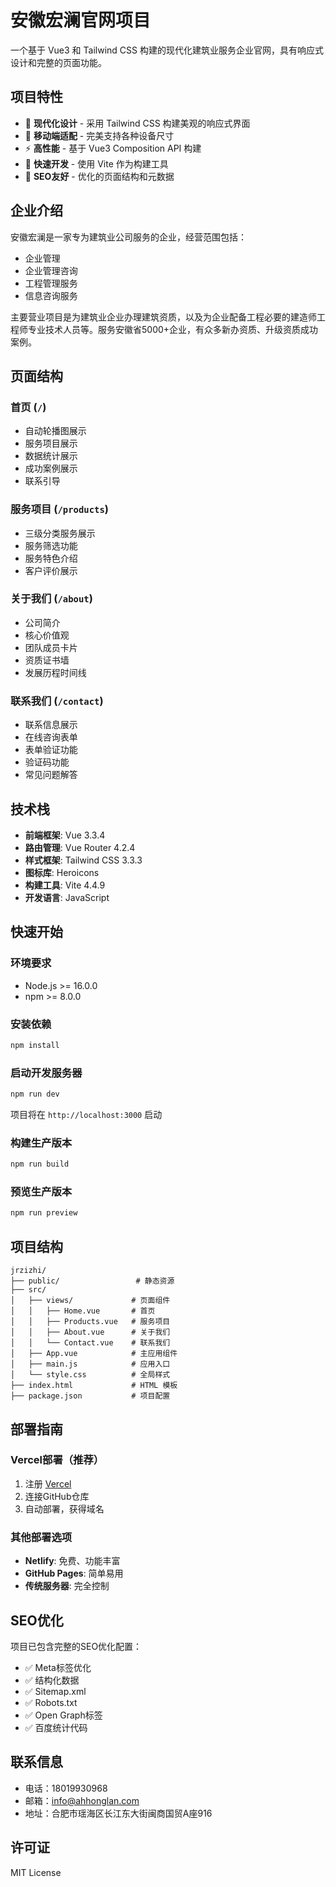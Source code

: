 # 安徽宏澜官网项目

一个基于 Vue3 和 Tailwind CSS 构建的现代化建筑业服务企业官网，具有响应式设计和完整的页面功能。

## 项目特性

- 🎨 **现代化设计** - 采用 Tailwind CSS 构建美观的响应式界面
- 📱 **移动端适配** - 完美支持各种设备尺寸
- ⚡ **高性能** - 基于 Vue3 Composition API 构建
- 🚀 **快速开发** - 使用 Vite 作为构建工具
- 🎯 **SEO友好** - 优化的页面结构和元数据

## 企业介绍

安徽宏澜是一家专为建筑业公司服务的企业，经营范围包括：

- 企业管理
- 企业管理咨询
- 工程管理服务
- 信息咨询服务

主要营业项目是为建筑业企业办理建筑资质，以及为企业配备工程必要的建造师工程师专业技术人员等。服务安徽省5000+企业，有众多新办资质、升级资质成功案例。

## 页面结构

### 首页 (`/`)
- 自动轮播图展示
- 服务项目展示
- 数据统计展示
- 成功案例展示
- 联系引导

### 服务项目 (`/products`)
- 三级分类服务展示
- 服务筛选功能
- 服务特色介绍
- 客户评价展示

### 关于我们 (`/about`)
- 公司简介
- 核心价值观
- 团队成员卡片
- 资质证书墙
- 发展历程时间线

### 联系我们 (`/contact`)
- 联系信息展示
- 在线咨询表单
- 表单验证功能
- 验证码功能
- 常见问题解答

## 技术栈

- **前端框架**: Vue 3.3.4
- **路由管理**: Vue Router 4.2.4
- **样式框架**: Tailwind CSS 3.3.3
- **图标库**: Heroicons
- **构建工具**: Vite 4.4.9
- **开发语言**: JavaScript

## 快速开始

### 环境要求

- Node.js >= 16.0.0
- npm >= 8.0.0

### 安装依赖

```bash
npm install
```

### 启动开发服务器

```bash
npm run dev
```

项目将在 `http://localhost:3000` 启动

### 构建生产版本

```bash
npm run build
```

### 预览生产版本

```bash
npm run preview
```

## 项目结构

```
jrzizhi/
├── public/                 # 静态资源
├── src/
│   ├── views/             # 页面组件
│   │   ├── Home.vue       # 首页
│   │   ├── Products.vue   # 服务项目
│   │   ├── About.vue      # 关于我们
│   │   └── Contact.vue    # 联系我们
│   ├── App.vue            # 主应用组件
│   ├── main.js            # 应用入口
│   └── style.css          # 全局样式
├── index.html             # HTML 模板
├── package.json           # 项目配置
```

## 部署指南

### Vercel部署（推荐）

1. 注册 [Vercel](https://vercel.com)
2. 连接GitHub仓库
3. 自动部署，获得域名

### 其他部署选项

- **Netlify**: 免费、功能丰富
- **GitHub Pages**: 简单易用
- **传统服务器**: 完全控制

## SEO优化

项目已包含完整的SEO优化配置：

- ✅ Meta标签优化
- ✅ 结构化数据
- ✅ Sitemap.xml
- ✅ Robots.txt
- ✅ Open Graph标签
- ✅ 百度统计代码

## 联系信息

- 电话：18019930968
- 邮箱：info@ahhonglan.com
- 地址：合肥市瑶海区长江东大街闽商国贸A座916

## 许可证

MIT License

